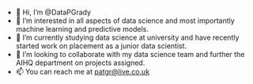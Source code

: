 - 👋 Hi, I’m @DataPGrady
- 👀 I’m interested in all aspects of data science and most importantly machine learning and predictive models.
- 🌱 I’m currently studying data science at university and have recently started work on placement as a junior data scientist.
- 💞️ I’m looking to collaborate with my data science team and further the AIHQ department on projects assigned.
- 📫 You can reach me at patgr@live.co.uk

<!---
DataPGrady/DataPGrady is a ✨ special ✨ repository because its `README.md` (this file) appears on your GitHub profile.
You can click the Preview link to take a look at your changes.
--->
